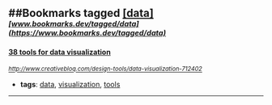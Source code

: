 ##Bookmarks tagged [[data]](https://www.bookmarks.dev?q=[data])
_<sup><sup>[www.bookmarks.dev/tagged/data](https://www.bookmarks.dev/tagged/data)</sup></sup>_
---
#### [38 tools for data visualization](http://www.creativebloq.com/design-tools/data-visualization-712402)
_<sup>http://www.creativebloq.com/design-tools/data-visualization-712402</sup>_

* **tags**: [data](../tagged/data.md), [visualization](../tagged/visualization.md), [tools](../tagged/tools.md)
---
